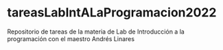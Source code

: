 # tareasLabIntALaProgramacion2022
Repositorio de tareas de la materia de Lab de Introducción a la programación con el maestro Andrés Linares
